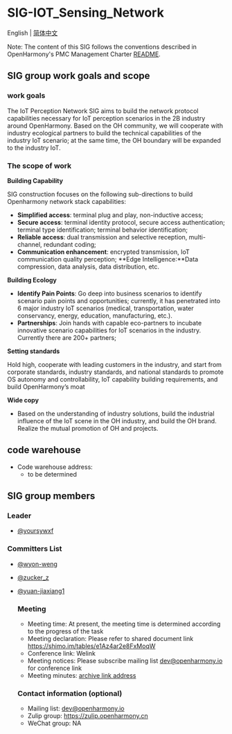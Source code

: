 # SIG-IOT_Sensing_Network

English | [简体中文](./sig_iot_sensing_network_cn.md)

Note: The content of this SIG follows the conventions described in OpenHarmony's PMC Management Charter [README](/zh/pmc.md).

## SIG group work goals and scope

### work goals

 The IoT Perception Network SIG aims to build the network protocol capabilities necessary for IoT perception scenarios in the 2B industry around OpenHarmony. Based on the OH community, we will cooperate with industry ecological partners to build the technical capabilities of the industry IoT scenario; at the same time, the OH boundary will be expanded to the industry IoT.

### The scope of work

**Building Capability**

SIG construction focuses on the following sub-directions to build Openharmony network stack capabilities:

* **Simplified access**: terminal plug and play, non-inductive access;
* **Secure access**: terminal identity protocol, secure access authentication; terminal type identification; terminal behavior identification;
* **Reliable access**: dual transmission and selective reception, multi-channel, redundant coding;
* **Communication enhancement**: encrypted transmission, IoT communication quality perception;
**Edge Intelligence:**Data compression, data analysis, data distribution, etc.

**Building Ecology**

* **Identify Pain Points**: Go deep into business scenarios to identify scenario pain points and opportunities; currently, it has penetrated into 6 major industry IoT scenarios (medical, transportation, water conservancy, energy, education, manufacturing, etc.).
* **Partnerships**: Join hands with capable eco-partners to incubate innovative scenario capabilities for IoT scenarios in the industry. Currently there are 200+ partners;

**Setting standards**

 Hold high, cooperate with leading customers in the industry, and start from corporate standards, industry standards, and national standards to promote OS autonomy and controllability, IoT capability building requirements, and build OpenHarmony’s moat

**Wide copy**

* Based on the understanding of industry solutions, build the industrial influence of the IoT scene in the OH industry, and build the OH brand. Realize the mutual promotion of OH and projects.

## code warehouse

* Code warehouse address:
  - to be determined

## SIG group members

### Leader

- [@yoursywxf](https://gitee/yoursywxf)

### Committers List

- [@wyon-weng](https://gitee.com/wyon-weng)  
- [@zucker_z](https://gitee.com/zucker_z)   
- [@yuan-jiaxiang1](https://gitee.com/yuan-jiaxiang1)   


  ### Meeting

   - Meeting time: At present, the meeting time is determined according to the progress of the task
   - Meeting declaration: Please refer to shared document link https://shimo.im/tables/e1Az4ar2e8FxMoqW
   - Conference link: Welink
   - Meeting notices: Please subscribe mailing list [dev@openharmony.io](https://lists.openatom.io/postorius/lists/dev.openharmony.io/) for conference link
   - Meeting minutes: [archive link address](https://gitee.com/openharmony-sig/sig-content/tree/master/iot_sensing_network/meetings)

  ### Contact information (optional)

  - Mailing list: [dev@openharmony.io](https://lists.openatom.io/postorius/lists/dev.openharmony.io/)
  - Zulip group: https://zulip.openharmony.cn
  - WeChat group:  NA
